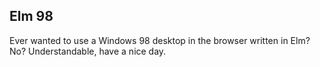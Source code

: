 ## Elm 98

Ever wanted to use a Windows 98 desktop in the browser written in Elm? No? Understandable, have a nice day.